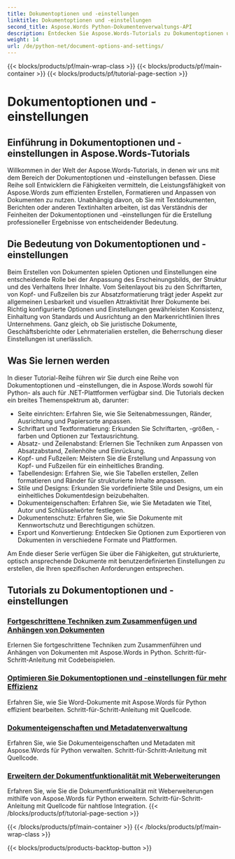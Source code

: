 ```yaml
---
title: Dokumentoptionen und -einstellungen
linktitle: Dokumentoptionen und -einstellungen
second_title: Aspose.Words Python-Dokumentenverwaltungs-API
description: Entdecken Sie Aspose.Words-Tutorials zu Dokumentoptionen und -einstellungen in Python und .NET. Lernen Sie, die Dokumenterstellung und -formatierung mithilfe von Schritt-für-Schritt-Anleitungen und Quellcodebeispielen zu optimieren.
weight: 14
url: /de/python-net/document-options-and-settings/
---
```


{{< blocks/products/pf/main-wrap-class >}}
{{< blocks/products/pf/main-container >}}
{{< blocks/products/pf/tutorial-page-section >}}

# Dokumentoptionen und -einstellungen


## Einführung in Dokumentoptionen und -einstellungen in Aspose.Words-Tutorials

Willkommen in der Welt der Aspose.Words-Tutorials, in denen wir uns mit dem Bereich der Dokumentoptionen und -einstellungen befassen. Diese Reihe soll Entwicklern die Fähigkeiten vermitteln, die Leistungsfähigkeit von Aspose.Words zum effizienten Erstellen, Formatieren und Anpassen von Dokumenten zu nutzen. Unabhängig davon, ob Sie mit Textdokumenten, Berichten oder anderen Textinhalten arbeiten, ist das Verständnis der Feinheiten der Dokumentoptionen und -einstellungen für die Erstellung professioneller Ergebnisse von entscheidender Bedeutung.

## Die Bedeutung von Dokumentoptionen und -einstellungen

Beim Erstellen von Dokumenten spielen Optionen und Einstellungen eine entscheidende Rolle bei der Anpassung des Erscheinungsbilds, der Struktur und des Verhaltens Ihrer Inhalte. Vom Seitenlayout bis zu den Schriftarten, von Kopf- und Fußzeilen bis zur Absatzformatierung trägt jeder Aspekt zur allgemeinen Lesbarkeit und visuellen Attraktivität Ihrer Dokumente bei. Richtig konfigurierte Optionen und Einstellungen gewährleisten Konsistenz, Einhaltung von Standards und Ausrichtung an den Markenrichtlinien Ihres Unternehmens. Ganz gleich, ob Sie juristische Dokumente, Geschäftsberichte oder Lehrmaterialien erstellen, die Beherrschung dieser Einstellungen ist unerlässlich.

## Was Sie lernen werden

In dieser Tutorial-Reihe führen wir Sie durch eine Reihe von Dokumentoptionen und -einstellungen, die in Aspose.Words sowohl für Python- als auch für .NET-Plattformen verfügbar sind. Die Tutorials decken ein breites Themenspektrum ab, darunter:

- Seite einrichten: Erfahren Sie, wie Sie Seitenabmessungen, Ränder, Ausrichtung und Papiersorte anpassen.
- Schriftart und Textformatierung: Erkunden Sie Schriftarten, -größen, -farben und Optionen zur Textausrichtung.
- Absatz- und Zeilenabstand: Erlernen Sie Techniken zum Anpassen von Absatzabstand, Zeilenhöhe und Einrückung.
- Kopf- und Fußzeilen: Meistern Sie die Erstellung und Anpassung von Kopf- und Fußzeilen für ein einheitliches Branding.
- Tabellendesign: Erfahren Sie, wie Sie Tabellen erstellen, Zellen formatieren und Ränder für strukturierte Inhalte anpassen.
- Stile und Designs: Erkunden Sie vordefinierte Stile und Designs, um ein einheitliches Dokumentdesign beizubehalten.
- Dokumenteigenschaften: Erfahren Sie, wie Sie Metadaten wie Titel, Autor und Schlüsselwörter festlegen.
- Dokumentenschutz: Erfahren Sie, wie Sie Dokumente mit Kennwortschutz und Berechtigungen schützen.
- Export und Konvertierung: Entdecken Sie Optionen zum Exportieren von Dokumenten in verschiedene Formate und Plattformen.

Am Ende dieser Serie verfügen Sie über die Fähigkeiten, gut strukturierte, optisch ansprechende Dokumente mit benutzerdefinierten Einstellungen zu erstellen, die Ihren spezifischen Anforderungen entsprechen.

## Tutorials zu Dokumentoptionen und -einstellungen
### [Fortgeschrittene Techniken zum Zusammenfügen und Anhängen von Dokumenten](./join-append-documents/)
Erlernen Sie fortgeschrittene Techniken zum Zusammenführen und Anhängen von Dokumenten mit Aspose.Words in Python. Schritt-für-Schritt-Anleitung mit Codebeispielen.
### [Optimieren Sie Dokumentoptionen und -einstellungen für mehr Effizienz](./manage-document-options-settings/)
Erfahren Sie, wie Sie Word-Dokumente mit Aspose.Words für Python effizient bearbeiten. Schritt-für-Schritt-Anleitung mit Quellcode.
### [Dokumenteigenschaften und Metadatenverwaltung](./document-properties-metadata/)
Erfahren Sie, wie Sie Dokumenteigenschaften und Metadaten mit Aspose.Words für Python verwalten. Schritt-für-Schritt-Anleitung mit Quellcode.
### [Erweitern der Dokumentfunktionalität mit Weberweiterungen](./document-functionality-web-extensions/)
Erfahren Sie, wie Sie die Dokumentfunktionalität mit Weberweiterungen mithilfe von Aspose.Words für Python erweitern. Schritt-für-Schritt-Anleitung mit Quellcode für nahtlose Integration.
{{< /blocks/products/pf/tutorial-page-section >}}

{{< /blocks/products/pf/main-container >}}
{{< /blocks/products/pf/main-wrap-class >}}

{{< blocks/products/products-backtop-button >}}
